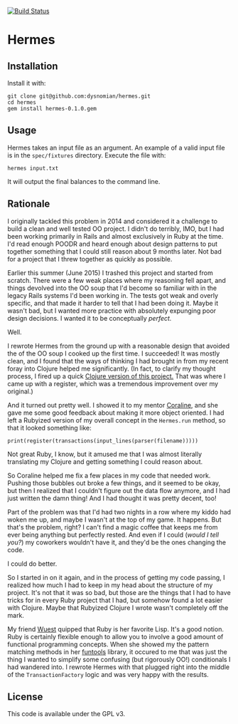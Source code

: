 [![Build
Status](https://travis-ci.org/dysnomian/hermes.svg)](https://travis-ci.org/dysnomian/hermes)

# Hermes

## Installation

Install it with:

```
git clone git@github.com:dysnomian/hermes.git
cd hermes
gem install hermes-0.1.0.gem
```

## Usage

Hermes takes an input file as an argument. An example of a valid input file is
in the `spec/fixtures` directory. Execute the file with:

```
hermes input.txt
```

It will output the final balances to the command line.

## Rationale

I originally tackled this problem in 2014 and considered it a challenge to build
a clean and well tested OO project. I didn't do terribly, IMO, but I had been
working primarily in Rails and almost exclusively in Ruby at the time. I'd read
enough POODR and heard enough about design patterns to put together something
that I could still reason about 9 months later. Not bad for a project that I
threw together as quickly as possible.

Earlier this summer (June 2015) I trashed this project and started from scratch.
There were a few weak places where my reasoning fell apart, and things devolved
into the OO soup that I'd become so familiar with in the legacy Rails systems
I'd been working in. The tests got weak and overly specific, and that made it
harder to tell that I had been doing it. Maybe it wasn't bad, but I wanted more
practice with absolutely expunging poor design decisions. I wanted it to be
conceptually _perfect._

Well.

I rewrote Hermes from the ground up with a reasonable design that avoided the
of the OO soup I cooked up the first time. I succeeded! It was mostly clean, and
I found that the ways of thinking I had brought in from my recent foray into
Clojure helped me significantly. (In fact, to clarify my thought process, I
fired up a quick [Clojure version of this
project.](https://github.com/dysnomian/artha) That was where I came up with a
register, which was a tremendous improvement over my original.)

And it turned out pretty well. I showed it to my mentor
[Coraline](https://github.com/CoralineAda), and she gave me some good feedback
about making it more object oriented. I had left a Rubyized version of my
overall concept in the `Hermes.run` method, so that it looked something like:

```
print(register(transactions(input_lines(parser(filename)))))
```

Not great Ruby, I know, but it amused me that I was almost literally translating
my Clojure and getting something I could reason about.

So Coraline helped me fix a few places in my code that needed work. Pushing
those bubbles out broke a few things, and it seemed to be okay, but then I
realized that I couldn't figure out the data flow anymore, and I had just
written the damn thing! And I had thought it was pretty decent, too!

Part of the problem was that I'd had two nights in a row where my kiddo had
woken me up, and maybe I wasn't at the top of my game. It happens. But that's
the problem, right? I can't find a magic coffee that keeps me from ever being
anything but perfectly rested. And even if I could (_would I tell you?_) my
coworkers wouldn't have it, and they'd be the ones changing the code.

I could do better.

So I started in on it again, and in the process of getting my code passing, I
realized how much I had to keep in my head about the structure of my project.
It's not that it was so bad, but those are the things that I had to have tricks
for in every Ruby project that I had, but somehow found a lot easier with
Clojure. Maybe that Rubyized Clojure I wrote wasn't completely off the mark.

My friend [Wuest](https://gitlab.com/u/wuest) quipped that Ruby is her favorite
Lisp. It's a good notion. Ruby is certainly flexible enough to allow you to
involve a good amount of functional programming concepts. When she showed my
the pattern matching methods in her [funtools](https://gitlab.com/wuest/funtools)
library, it occured to me that was just the thing I wanted to simplify some
confusing (but rigorously OO!) conditionals I had wandered into. I rewrote
Hermes with that plugged right into the middle of the `TransactionFactory` logic
and was very happy with the results.

## License

This code is available under the GPL v3.
